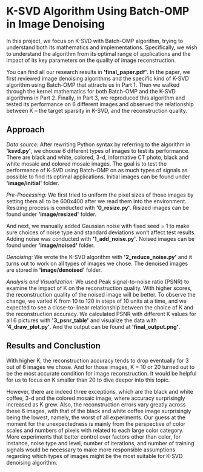 # K-SVD Algorithm Using Batch-OMP in Image Denoising

In this project, we focus on K-SVD with Batch-OMP algorithm, trying to understand both its mathematics and implementations. Specifically, we wish to understand the algorithm from its optimal range of applications and the impact of its key parameters on the quality of image reconstruction. 

You can find all our research results in **'final_paper.pdf'**. In the paper, we first reviewed image denoising algorithms and the specific kind of K-SVD algorithm using Batch-OMP that attracts us in Part 1. Then we walked through the kernel mathematics for both Batch-OMP and the K-SVD algorithms in Part 2. Finally, in Part 3, we reproduced this algorithm and tested its performance on 6 different images and observed the relationship between K – the target sparsity in K-SVD, and the reconstruction quality.

## Approach
_Data source:_ 
After rewriting Python syntax by referring to the algorithm in **'ksvd.py'**, we choose 6 different types of images to test its performance. There are black and white, colored, 3-d, informative CT photo, black and white mosaic and colored mosaic images. The goal is to test the performance of K-SVD using Batch-OMP on as much types of signals as possible to find its optimal applications.
Initial images can be found under **'image/initial'** folder. 

_Pre-Processing:_
We first tried to uniform the pixel sizes of those images by setting them all to be 600x400 after we read them into the environment. Resizing process is conducted with **'0_resize.py'**. Risized images can be found under **'image/resized'** folder. 

And next, we manually added Gaussian noise with fixed seed = 1 to make sure choices of noise type and standard deviations won’t affect test results. Adding noise was conducted with **'1_add_noise.py'**. Noised images can be found under **'image/noised'** folder. 

_Denoising:_
We wrote the K-SVD algorithm with **'2_reduce_noise.py'** and it turns out to work on all types of images we chose. The denoised images are stored in **'image/denoised'** folder. 

_Analysis and Visualization:_
We used Peak signal-to-noise ratio (PSNR) to examine the impact of K on the reconstruction quality. With higher scores, the reconstruction quality of the noised image will be better. To observe the change, we varied K from 10 to 120 in steps of 10 units at a time, and we expected to see a close-to-linear relationship between the choice of K and the reconstruction accuracy. We calculated PSNR with different K values for all 6 pictures with **'3_psnr_table'** and visualize the data with **'4_draw_plot.py'**. And the output can be found at **'final_output.png'**. 

## Results and Conclustion 
With higher K, the reconstruction accuracy tends to drop eventually for 3 out of 6 images we chose. And for those images, K = 10 or 20 turned out to be the most accurate condition for image reconstruction. It would be helpful for us to focus on K smaller than 20 to dive deeper into this topic. 

However, there are indeed three exceptions, which are the black and white coffee, 3-d and the colored mosaic image, where accuracy surprisingly increased as K grew. Also, the reconstruction errors vary greatly across these 6 images, with that of the black and white coffee image surprisingly being the lowest, namely, the worst of all experiments. Our guess at the moment for the unexpectedness is mainly from the perspective of color scales and numbers of pixels with related to each large color category. More experiments that better control over factors other than color, for instance, noise type and level, number of iterations, and number of training signals would be necessary to make more responsible assumptions regarding which types of images might be the most suitable for K-SVD denoising algorithm.
